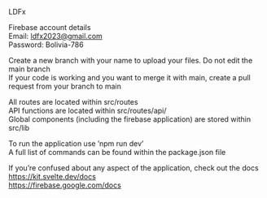 LDFx

Firebase account details <br>
Email: ldfx2023@gmail.com <br>
Password: Bolivia-786

Create a new branch with your name to upload your files. Do not edit the main branch <br>
If your code is working and you want to merge it with main, create a pull request from your branch to main <br>

All routes are located within src/routes <br>
API functions are located within src/routes/api/ <br>
Global components (including the firebase application) are stored within src/lib <br>

To run the application use ’npm run dev’ <br>
A full list of commands can be found within the package.json file <br>

If you’re confused about any aspect of the application, check out the docs <br>
https://kit.svelte.dev/docs <br>
https://firebase.google.com/docs <br>
